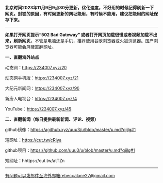**北京时间2023年11月9日9点30分更新，优化速度，不好用的时候记得刷新一下网页。封锁的原因，有时候更新的网址能用，有时候不能用，建议把能用的网址保存下来。**

***

**如果打开网页提示“502 Bad Gateway” 或者打开网页加载很慢或者视频加载不出来，刷新网页**。不管是电脑还是手机，推荐使用谷歌浏览器或火狐浏览器。国产浏览器可能会屏蔽直翻网址。

**一、直翻海外站点**

动态网：https://234007.xyz/20

动态网手机版：https://234007.xyz/21

大纪元新闻网：https://234007.xyz/90

新唐人电视台：https://234007.xyz/4

YouTube：https://234007.xyz/45

**二、直翻新闻（每日提供最新新闻、评论、视频）**

github镜像：https://agithub.xyz/uuu3/u/blob/master/u.md?qjilg#1

短网址：https://cut.tw/cRiya

github项目：https://github.com/uuu3/u/blob/master/u.md?qjilg#1

短网址：hhttps://cut.tw/atTZn

***


有问题可以发邮件至海外邮箱rebeccalane27@gmail.com
